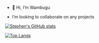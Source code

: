 
- 👋 Hi, I’m Wambugu

- I’m looking to collaborate on any projects 


[![Stephen's GitHub stats](https://github-readme-stats.vercel.app/api?username=wambug)](https://github.com/wambug/github-readme-stats)


[![Top Langs](https://github-readme-stats.vercel.app/api/top-langs/?username=Wambug&layout=compact)](https://github.com/anuraghazra/github-readme-stats)


<!--Wambug/Wambug is a ✨ special ✨ repository because its `README.md` (this file) appears on your GitHub profile.
You can click the Preview link to take a look at your changes.--!>


